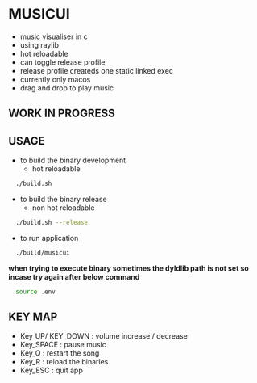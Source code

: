 # MUSICUI

  - music visualiser in c
  - using raylib
  - hot reloadable
  - can toggle release profile
  - release profile createds one static linked exec
  - currently only macos
  - drag and drop to play music

## WORK IN PROGRESS

## USAGE

* to build the binary development
  - hot reloadable
``` sh
  ./build.sh
```

* to build the binary release
  - non hot reloadable
``` sh
  ./build.sh --release
```

* to run application
``` sh
  ./build/musicui
```

**when trying to execute binary sometimes the dyldlib path is not set so incase try again after below command**
``` sh
  source .env
``` 

## KEY MAP

  - Key_UP/ KEY_DOWN : volume increase / decrease
  - Key_SPACE : pause music
  - Key_Q : restart the song
  - Key_R : reload the binaries
  - Key_ESC : quit app
